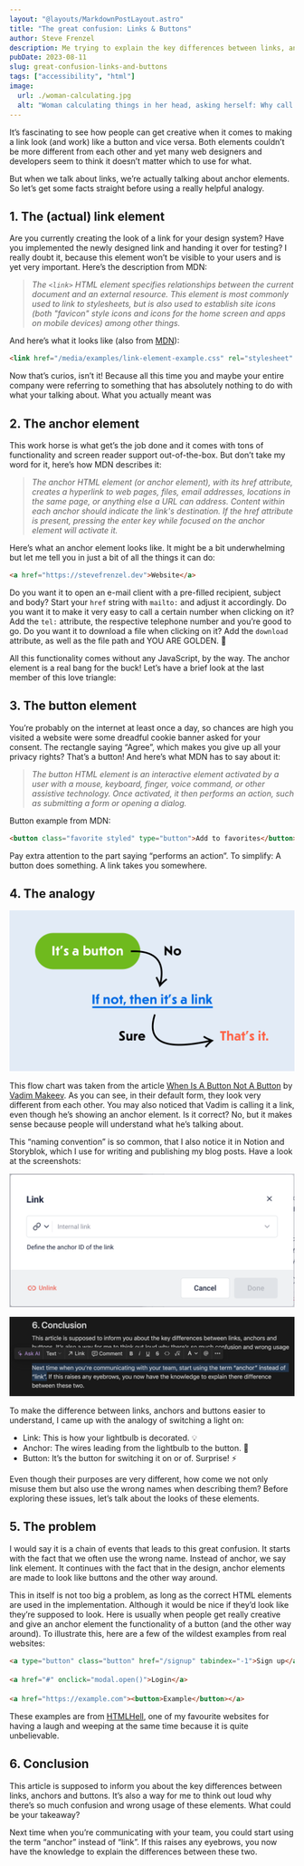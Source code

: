 ```yaml
---
layout: "@layouts/MarkdownPostLayout.astro"
title: "The great confusion: Links & Buttons"
author: Steve Frenzel
description: Me trying to explain the key differences between links, anchors and buttons.
pubDate: 2023-08-11
slug: great-confusion-links-and-buttons
tags: ["accessibility", "html"]
image:
  url: ./woman-calculating.jpg
  alt: "Woman calculating things in her head, asking herself: Why call it anchor, when it is a link?"
---
```


It’s fascinating to see how people can get creative when it comes to making a link look (and work) like a button and vice versa. Both elements couldn’t be more different from each other and yet many web designers and developers seem to think it doesn’t matter which to use for what.

But when we talk about links, we’re actually talking about anchor elements. So let’s get some facts straight before using a really helpful analogy.

## 1. The (actual) link element

Are you currently creating the look of a link for your design system? Have you implemented the newly designed link and handing it over for testing? I really doubt it, because this element won’t be visible to your users and is yet very important. Here’s the description from MDN:

> _The `<link>` HTML element specifies relationships between the current document and an external resource. This element is most commonly used to link to stylesheets, but is also used to establish site icons (both "favicon" style icons and icons for the home screen and apps on mobile devices) among other things._

And here’s what it looks like (also from [MDN](https://developer.mozilla.org/)):

```html
<link href="/media/examples/link-element-example.css" rel="stylesheet" />
```

Now that’s curios, isn’t it! Because all this time you and maybe your entire company were referring to something that has absolutely nothing to do with what your talking about. What you actually meant was

## 2. The anchor element

This work horse is what get’s the job done and it comes with tons of functionality and screen reader support out-of-the-box. But don’t take my word for it, here’s how MDN describes it:

> _The anchor HTML element (or anchor element), with its href attribute, creates a hyperlink to web pages, files, email addresses, locations in the same page, or anything else a URL can address. Content within each anchor should indicate the link's destination. If the href attribute is present, pressing the enter key while focused on the anchor element will activate it._

Here’s what an anchor element looks like. It might be a bit underwhelming but let me tell you in just a bit of all the things it can do:

```html
<a href="https://stevefrenzel.dev">Website</a>
```

Do you want it to open an e-mail client with a pre-filled recipient, subject and body? Start your `href` string with `mailto:` and adjust it accordingly. Do you want it to make it very easy to call a certain number when clicking on it? Add the `tel:` attribute, the respective telephone number and you’re good to go. Do you want it to download a file when clicking on it? Add the `download` attribute, as well as the file path and YOU ARE GOLDEN. 🤩

All this functionality comes without any JavaScript, by the way. The anchor element is a real bang for the buck! Let’s have a brief look at the last member of this love triangle:

## 3. The button element

You’re probably on the internet at least once a day, so chances are high you visited a website were some dreadful cookie banner asked for your consent. The rectangle saying “Agree”, which makes you give up all your privacy rights? That’s a button! And here’s what MDN has to say about it:

> _The button HTML element is an interactive element activated by a user with a mouse, keyboard, finger, voice command, or other assistive technology. Once activated, it then performs an action, such as submitting a form or opening a dialog._

Button example from MDN:

```html
<button class="favorite styled" type="button">Add to favorites</button>
```

Pay extra attention to the part saying “performs an action”. To simplify: A button does something. A link takes you somewhere.

## 4. The analogy

![Flow chart showing the difference between a button and link (which is an anchor element): It's a button. No. If not, then it's a link. Sure. That's it.](flow-chart.png)

This flow chart was taken from the article [When Is A Button Not A Button](https://www.smashingmagazine.com/2019/02/buttons-interfaces/) by [Vadim Makeev](https://www.smashingmagazine.com/author/vadim-makeev/). As you can see, in their default form, they look very different from each other. You may also noticed that Vadim is calling it a link, even though he’s showing an anchor element. Is it correct? No, but it makes sense because people will understand what he’s talking about.

This “naming convention” is so common, that I also notice it in Notion and Storyblok, which I use for writing and publishing my blog posts. Have a look at the screenshots:

![Overlay in Storyblok showing the options for adding a link, although it's actually an anchor element.](screenshot-1.png)

![Screenshot showing a toolbar in the Notion app offering to turn the marked text into a link (which is actually an anchor element).](screenshot-2.png)

To make the difference between links, anchors and buttons easier to understand, I came up with the analogy of switching a light on:

- Link: This is how your lightbulb is decorated. 💡
- Anchor: The wires leading from the lightbulb to the button. 🔌
- Button: It’s the button for switching it on or of. Surprise! ⚡ ️

Even though their purposes are very different, how come we not only misuse them but also use the wrong names when describing them? Before exploring these issues, let’s talk about the looks of these elements.

## 5. The problem

I would say it is a chain of events that leads to this great confusion. It starts with the fact that we often use the wrong name. Instead of anchor, we say link element. It continues with the fact that in the design, anchor elements are made to look like buttons and the other way around.

This in itself is not too big a problem, as long as the correct HTML elements are used in the implementation. Although it would be nice if they’d look like they’re supposed to look. Here is usually when people get really creative and give an anchor element the functionality of a button (and the other way around). To illustrate this, here are a few of the wildest examples from real websites:

```html
<a type="button" class="button" href="/signup" tabindex="-1">Sign up</a>

<a href="#" onclick="modal.open()">Login</a>

<a href="https://example.com"><button>Example</button></a>
```

These examples are from [HTMLHell](https://www.htmhell.dev/), one of my favourite websites for having a laugh and weeping at the same time because it is quite unbelievable.

## 6. Conclusion

This article is supposed to inform you about the key differences between links, anchors and buttons. It’s also a way for me to think out loud why there’s so much confusion and wrong usage of these elements. What could be your takeaway?

Next time when you’re communicating with your team, you could start using the term “anchor” instead of “link”. If this raises any eyebrows, you now have the knowledge to explain the differences between these two.

